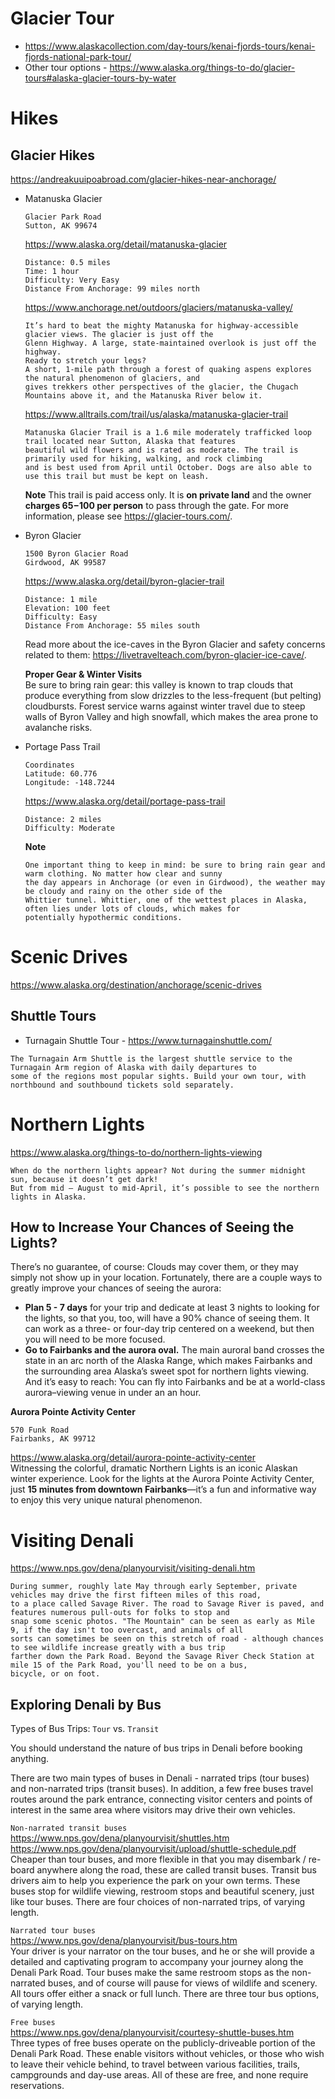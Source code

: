 # Glacier Tour
* https://www.alaskacollection.com/day-tours/kenai-fjords-tours/kenai-fjords-national-park-tour/
* Other tour options - https://www.alaska.org/things-to-do/glacier-tours#alaska-glacier-tours-by-water

# Hikes
  ## Glacier Hikes
  https://andreakuuipoabroad.com/glacier-hikes-near-anchorage/
  
  * Matanuska Glacier  
    ```
    Glacier Park Road
    Sutton, AK 99674
    ```
    https://www.alaska.org/detail/matanuska-glacier    
    ```
    Distance: 0.5 miles
    Time: 1 hour
    Difficulty: Very Easy
    Distance From Anchorage: 99 miles north
    ```
    https://www.anchorage.net/outdoors/glaciers/matanuska-valley/
    ```
    It’s hard to beat the mighty Matanuska for highway-accessible glacier views. The glacier is just off the 
    Glenn Highway. A large, state-maintained overlook is just off the highway. 
    Ready to stretch your legs? 
    A short, 1-mile path through a forest of quaking aspens explores the natural phenomenon of glaciers, and 
    gives trekkers other perspectives of the glacier, the Chugach Mountains above it, and the Matanuska River below it.
    ```
    https://www.alltrails.com/trail/us/alaska/matanuska-glacier-trail
    ```
    Matanuska Glacier Trail is a 1.6 mile moderately trafficked loop trail located near Sutton, Alaska that features
    beautiful wild flowers and is rated as moderate. The trail is primarily used for hiking, walking, and rock climbing
    and is best used from April until October. Dogs are also able to use this trail but must be kept on leash.
    ```
    **Note** This trail is paid access only. It is **on private land** and the owner **charges $65-$100 per person** to pass through the gate. 
    For more information, please see https://glacier-tours.com/.  
    
  * Byron Glacier  
    ```
    1500 Byron Glacier Road
    Girdwood, AK 99587  
    ``` 
    https://www.alaska.org/detail/byron-glacier-trail  
    ```
    Distance: 1 mile
    Elevation: 100 feet
    Difficulty: Easy
    Distance From Anchorage: 55 miles south
    ```
    Read more about the ice-caves in the Byron Glacier and safety concerns related to them: https://livetravelteach.com/byron-glacier-ice-cave/.
    
    **Proper Gear & Winter Visits**  
    Be sure to bring rain gear: this valley is known to trap clouds that produce everything from slow drizzles to the less-frequent (but pelting) cloudbursts.
    Forest service warns against winter travel due to steep walls of Byron Valley and high snowfall, which makes the area prone to avalanche risks.
  
  * Portage Pass Trail  
    ```
    Coordinates
    Latitude: 60.776
    Longitude: -148.7244
    ```  
    https://www.alaska.org/detail/portage-pass-trail      
    ```
    Distance: 2 miles
    Difficulty: Moderate
    ```  
    **Note**  
    ```
    One important thing to keep in mind: be sure to bring rain gear and warm clothing. No matter how clear and sunny 
    the day appears in Anchorage (or even in Girdwood), the weather may be cloudy and rainy on the other side of the 
    Whittier tunnel. Whittier, one of the wettest places in Alaska, often lies under lots of clouds, which makes for 
    potentially hypothermic conditions.
    ```

# Scenic Drives
  https://www.alaska.org/destination/anchorage/scenic-drives

  ## Shuttle Tours
  * Turnagain Shuttle Tour - https://www.turnagainshuttle.com/  
  ```
  The Turnagain Arm Shuttle is the largest shuttle service to the Turnagain Arm region of Alaska with daily departures to
  some of the regions most popular sights. Build your own tour, with northbound and southbound tickets sold separately.
  ```
# Northern Lights
  https://www.alaska.org/things-to-do/northern-lights-viewing
  
  ```
  When do the northern lights appear? Not during the summer midnight sun, because it doesn’t get dark! 
  But from mid – August to mid-April, it’s possible to see the northern lights in Alaska.
  ```
  ## How to Increase Your Chances of Seeing the Lights?
   There’s no guarantee, of course: Clouds may cover them, or they may simply not show up in your location. Fortunately, there are a couple ways to greatly improve your chances of seeing the aurora:

  * **Plan 5 - 7 days** for your trip and dedicate at least 3 nights to looking for the lights, so that you, too, will have a 90% chance of seeing them. It can work as a three- or four-day trip centered on a weekend, but then you will need to be more focused.
  * **Go to Fairbanks and the aurora oval.** The main auroral band crosses the state in an arc north of the Alaska Range, which makes Fairbanks and the surrounding area Alaska’s sweet spot for northern lights viewing. And it’s easy to reach: You can fly into Fairbanks and be at a world-class aurora–viewing venue in under an an hour.

  **Aurora Pointe Activity Center**  
  ```
  570 Funk Road
  Fairbanks, AK 99712
  ```
  https://www.alaska.org/detail/aurora-pointe-activity-center  
  Witnessing the colorful, dramatic Northern Lights is an iconic Alaskan winter experience. Look for the lights at the Aurora Pointe Activity Center, just **15 minutes from downtown Fairbanks**—it’s a fun and informative way to enjoy this very unique natural phenomenon.
  
# Visiting Denali
  https://www.nps.gov/dena/planyourvisit/visiting-denali.htm
  
   ````
   During summer, roughly late May through early September, private vehicles may drive the first fifteen miles of this road, 
   to a place called Savage River. The road to Savage River is paved, and features numerous pull-outs for folks to stop and 
   snap some scenic photos. "The Mountain" can be seen as early as Mile 9, if the day isn't too overcast, and animals of all 
   sorts can sometimes be seen on this stretch of road - although chances to see wildlife increase greatly with a bus trip 
   farther down the Park Road. Beyond the Savage River Check Station at mile 15 of the Park Road, you'll need to be on a bus, 
   bicycle, or on foot.
   ````
   ## Exploring Denali by Bus
   Types of Bus Trips: `Tour` vs. `Transit`  

   You should understand the nature of bus trips in Denali before booking anything.

   There are two main types of buses in Denali - narrated trips (tour buses) and non-narrated trips (transit buses). In addition, a few free buses travel routes around the park entrance, connecting visitor centers and points of interest in the same area where visitors may drive their own vehicles.

  `Non-narrated transit buses`  
  https://www.nps.gov/dena/planyourvisit/shuttles.htm  
  https://www.nps.gov/dena/planyourvisit/upload/shuttle-schedule.pdf  
  Cheaper than tour buses, and more flexible in that you may disembark / re-board anywhere along the road, these are called transit buses. Transit bus drivers aim to help you   experience the park on your own terms. These buses stop for wildlife viewing, restroom stops and beautiful scenery, just like tour buses. There are four choices of non-narrated trips, of varying length.

  `Narrated tour buses`  
  https://www.nps.gov/dena/planyourvisit/bus-tours.htm  
  Your driver is your narrator on the tour buses, and he or she will provide a detailed and captivating program to accompany your journey along the Denali Park Road. Tour buses make the same restroom stops as the non-narrated buses, and of course will pause for views of wildlife and scenery. All tours offer either a snack or full lunch. There are three tour bus options, of varying length.

  `Free buses`  
  https://www.nps.gov/dena/planyourvisit/courtesy-shuttle-buses.htm  
  Three types of free buses operate on the publicly-driveable portion of the Denali Park Road. These enable visitors without vehicles, or those who wish to leave their vehicle behind, to travel between various facilities, trails, campgrounds and day-use areas. All of these are free, and none require reservations.
